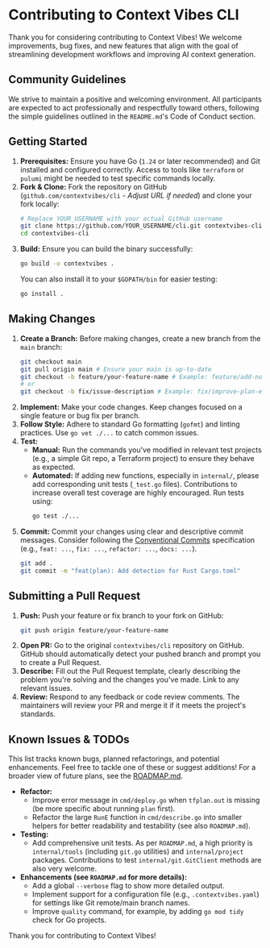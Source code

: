 # Contributing to Context Vibes CLI

Thank you for considering contributing to Context Vibes! We welcome improvements, bug fixes, and new features that align with the goal of streamlining development workflows and improving AI context generation.

## Community Guidelines

We strive to maintain a positive and welcoming environment. All participants are expected to act professionally and respectfully toward others, following the simple guidelines outlined in the `README.md`'s Code of Conduct section.

## Getting Started

1.  **Prerequisites:** Ensure you have Go (`1.24` or later recommended) and Git installed and configured correctly. Access to tools like `terraform` or `pulumi` might be needed to test specific commands locally.
2.  **Fork & Clone:** Fork the repository on GitHub (`github.com/contextvibes/cli` - *Adjust URL if needed*) and clone your fork locally:
    ```bash
    # Replace YOUR_USERNAME with your actual GitHub username
    git clone https://github.com/YOUR_USERNAME/cli.git contextvibes-cli
    cd contextvibes-cli
    ```
3.  **Build:** Ensure you can build the binary successfully:
    ```bash
    go build -o contextvibes .
    ```
    You can also install it to your `$GOPATH/bin` for easier testing:
    ```bash
    go install .
    ```

## Making Changes

1.  **Create a Branch:** Before making changes, create a new branch from the `main` branch:
    ```bash
    git checkout main
    git pull origin main # Ensure your main is up-to-date
    git checkout -b feature/your-feature-name # Example: feature/add-nodejs-support
    # or
    git checkout -b fix/issue-description # Example: fix/improve-plan-error-msg
    ```
2.  **Implement:** Make your code changes. Keep changes focused on a single feature or bug fix per branch.
3.  **Follow Style:** Adhere to standard Go formatting (`gofmt`) and linting practices. Use `go vet ./...` to catch common issues.
4.  **Test:**
    *   **Manual:** Run the commands you've modified in relevant test projects (e.g., a simple Git repo, a Terraform project) to ensure they behave as expected.
    *   **Automated:** If adding new functions, especially in `internal/`, please add corresponding unit tests (`_test.go` files). Contributions to increase overall test coverage are highly encouraged. Run tests using:
        ```bash
        go test ./...
        ```
5.  **Commit:** Commit your changes using clear and descriptive commit messages. Consider following the [Conventional Commits](https://www.conventionalcommits.org/) specification (e.g., `feat: ...`, `fix: ...`, `refactor: ...`, `docs: ...`).
    ```bash
    git add .
    git commit -m "feat(plan): Add detection for Rust Cargo.toml"
    ```

## Submitting a Pull Request

1.  **Push:** Push your feature or fix branch to your fork on GitHub:
    ```bash
    git push origin feature/your-feature-name
    ```
2.  **Open PR:** Go to the original `contextvibes/cli` repository on GitHub. GitHub should automatically detect your pushed branch and prompt you to create a Pull Request.
3.  **Describe:** Fill out the Pull Request template, clearly describing the problem you're solving and the changes you've made. Link to any relevant issues.
4.  **Review:** Respond to any feedback or code review comments. The maintainers will review your PR and merge it if it meets the project's standards.

## Known Issues & TODOs

This list tracks known bugs, planned refactorings, and potential enhancements. Feel free to tackle one of these or suggest additions! For a broader view of future plans, see the [ROADMAP.md](ROADMAP.md).

*   **Refactor:**
    *   Improve error message in `cmd/deploy.go` when `tfplan.out` is missing (be more specific about running `plan` first).
    *   Refactor the large `RunE` function in `cmd/describe.go` into smaller helpers for better readability and testability (see also `ROADMAP.md`).
*   **Testing:**
    *   Add comprehensive unit tests. As per `ROADMAP.md`, a high priority is `internal/tools` (including `git.go` utilities) and `internal/project` packages. Contributions to test `internal/git.GitClient` methods are also very welcome.
*   **Enhancements (see `ROADMAP.md` for more details):**
    *   Add a global `--verbose` flag to show more detailed output.
    *   Implement support for a configuration file (e.g., `.contextvibes.yaml`) for settings like Git remote/main branch names.
    *   Improve `quality` command, for example, by adding `go mod tidy` check for Go projects.

Thank you for contributing to Context Vibes!